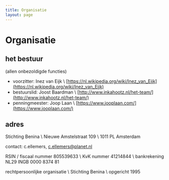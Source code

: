 ```yaml
---
title: Organisatie
layout: page
---
```


# Organisatie

## het bestuur

(allen onbezoldigde functies)

* voorzitter: Inez van Eijk \\
	[https://nl.wikipedia.org/wiki/Inez_van_Eijk](https://nl.wikipedia.org/wiki/Inez_van_Eijk)
* bestuurslid: Joost Baardman \\
	[http://www.inkahootz.nl/het-team/](http://www.inkahootz.nl/het-team/)
* penningmeester: Joop Laan \\
	[https://www.jooplaan.com/](https://www.jooplaan.com/)


## adres

Stichting Benina \\
Nieuwe Amstelstraat 109 \\
1011 PL Amsterdam

contact: c.ellemers, [c.ellemers@planet.nl](mailto:c.ellemers@planet.nl)

RSIN / fiscaal nummer 805539633 \\
KvK nummer 41214844 \\
bankrekening NL29 INGB 0000 8374 81

rechtpersoonlijke organisatie \\
Stichting Benina \\
opgericht 1995
